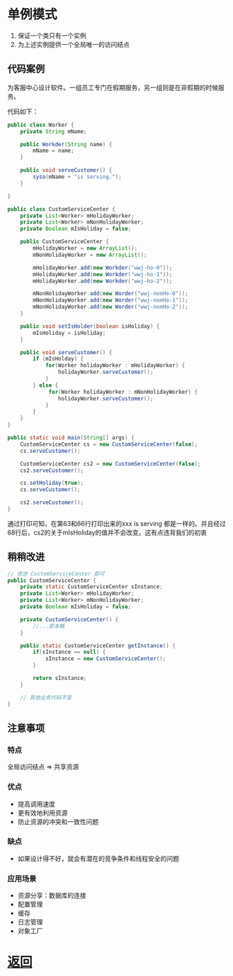# 单例模式

1. 保证一个类只有一个实例
2. 为上述实例提供一个全局唯一的访问结点

## 代码案例

为客服中心设计软件。一组员工专门在假期服务，另一组则是在非假期的时候服务。

代码如下：

```java
public class Worker {
    private String mName;

    public Workder(String name) {
        mName = name;
    }

    public void serveCustomer() {
        syso(mName + "is serving.");
    }

}

public class CustomServiceCenter {
    private List<Worker> mHolidayWorker;
    private List<Worker> mNonHolidayWorker;
    private Boolean mIsHoliday = false;

    public CustomServiceCenter {
        mHolidayWorker = new ArrayList();
        mNonHolidayWorker = new ArrayList();

        mHolidayWorker.add(new Workder("wwj-ho-0"));
        mHolidayWorker.add(new Workder("wwj-ho-1"));
        mHolidayWorker.add(new Workder("wwj-ho-2"));

        mNonHolidayWorker.add(new Worder("wwj-nonHo-0"));
        mNonHolidayWorker.add(new Worder("wwj-nonHo-1"));
        mNonHolidayWorker.add(new Worder("wwj-nonHo-2"));
    }

    public void setIsHolder(boolean isHoliday) {
        mIsHoliday = isHoliday;
    }

    public void serveCustomer() {
        if (mIsHolday) {
            for(Worker holidayWorker : mHolidayWorker) {
                holidayWorker.serveCustomer();
            }
        } else {
             for(Worker holidayWorker : mNonHolidayWorker) {
                holidayWorker.serveCustomer();
            }
        }
    }
}

public static void main(String[] args) {
    CustomServiceCenter cs = new CustomServiceCenter(false);
    cs.serveCustomer();

    CustomServiceCenter cs2 = new CustomServiceCenter(false);
    cs2.serveCustomer();

    cs.setHoliday(true);
    cs.serveCustomer();

    cs2.serveCustomer();
}
```

通过打印可知，在第63和66行打印出来的xxx is serving 都是一样的。并且经过68行后，cs2的关于mIsHoliday的值并不会改变。这有点违背我们的初衷

## 稍稍改进

```java
// 改进 CustomServiceCenter 即可
public CustomServiceCenter {
    private static CustomServiceCenter sInstance;
    private List<Worker> mHolidayWorker;
    private List<Worker> mNonHolidayWorker;
    private Boolean mIsHoliday = false;

    private CustomServiceCenter() {
        //...原本略
    }

    public static CustomServiceCenter getInstance() {
        if(sInstance == null) {
            sInstance = new CustomServiceCenter();
        }

        return sInstance;
    }

    // 其他业务代码不变
}
```

## 注意事项

### 特点

全局访问结点 => 共享资源

### 优点

* 提高调用速度
* 更有效地利用资源
* 防止资源的冲突和一致性问题

### 缺点

* 如果设计得不好，就会有潜在的竞争条件和线程安全的问题

### 应用场景

* 资源分享：数据库的连接
* 配置管理
* 缓存
* 日志管理
* 对象工厂

# [返回](第二章.md)